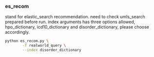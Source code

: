 ### es_recom
stand for elastic_search recommendation.
need to check umls_search prepared before run.
index arguments has three options allowed, hpo_dictionary, icd10_dictionary and disorder_dictionary, please choose accordingly.

```bash
python es_recom.py \
        -f realworld_query \
        --index disorder_dictionary
```